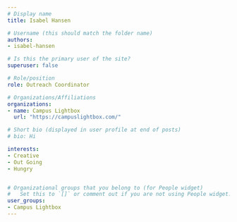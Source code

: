 ```yaml
---
# Display name
title: Isabel Hansen

# Username (this should match the folder name)
authors:
- isabel-hansen

# Is this the primary user of the site?
superuser: false

# Role/position
role: Outreach Coordinator

# Organizations/Affiliations
organizations:
- name: Campus Lightbox
  url: "https://campuslightbox.com/"

# Short bio (displayed in user profile at end of posts)
# bio: Hi

interests:
- Creative
- Out Going
- Hungry


# Organizational groups that you belong to (for People widget)
#   Set this to `[]` or comment out if you are not using People widget.
user_groups:
- Campus Lightbox
---
```

